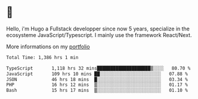 # 👋 

Hello, i'm Hugo a Fullstack developper since now 5 years, specialize in the ecosysteme JavaScript/Typescript. I mainly use the framework React/Next.

More informations on my [portfolio](https://hcampos.fr)

<!--START_SECTION:waka-->

```txt
Total Time: 1,386 hrs 1 min

TypeScript       1,118 hrs 32 mins████████████████████▒░░░░   80.70 %
JavaScript       109 hrs 10 mins ██░░░░░░░░░░░░░░░░░░░░░░░   07.88 %
JSON             46 hrs 18 mins  █░░░░░░░░░░░░░░░░░░░░░░░░   03.34 %
PHP              16 hrs 12 mins  ▒░░░░░░░░░░░░░░░░░░░░░░░░   01.17 %
Bash             15 hrs 17 mins  ▒░░░░░░░░░░░░░░░░░░░░░░░░   01.10 %
```

<!--END_SECTION:waka-->
